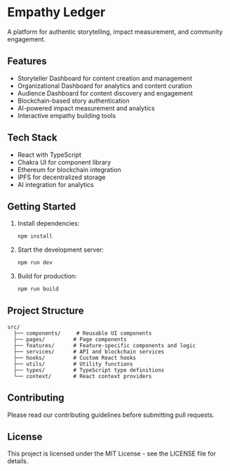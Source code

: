 # Empathy Ledger

A platform for authentic storytelling, impact measurement, and community engagement.

## Features

- Storyteller Dashboard for content creation and management
- Organizational Dashboard for analytics and content curation
- Audience Dashboard for content discovery and engagement
- Blockchain-based story authentication
- AI-powered impact measurement and analytics
- Interactive empathy building tools

## Tech Stack

- React with TypeScript
- Chakra UI for component library
- Ethereum for blockchain integration
- IPFS for decentralized storage
- AI integration for analytics

## Getting Started

1. Install dependencies:
   ```bash
   npm install
   ```

2. Start the development server:
   ```bash
   npm run dev
   ```

3. Build for production:
   ```bash
   npm run build
   ```

## Project Structure

```
src/
  ├── components/     # Reusable UI components
  ├── pages/         # Page components
  ├── features/      # Feature-specific components and logic
  ├── services/      # API and blockchain services
  ├── hooks/         # Custom React hooks
  ├── utils/         # Utility functions
  ├── types/         # TypeScript type definitions
  └── context/       # React context providers
```

## Contributing

Please read our contributing guidelines before submitting pull requests.

## License

This project is licensed under the MIT License - see the LICENSE file for details. 